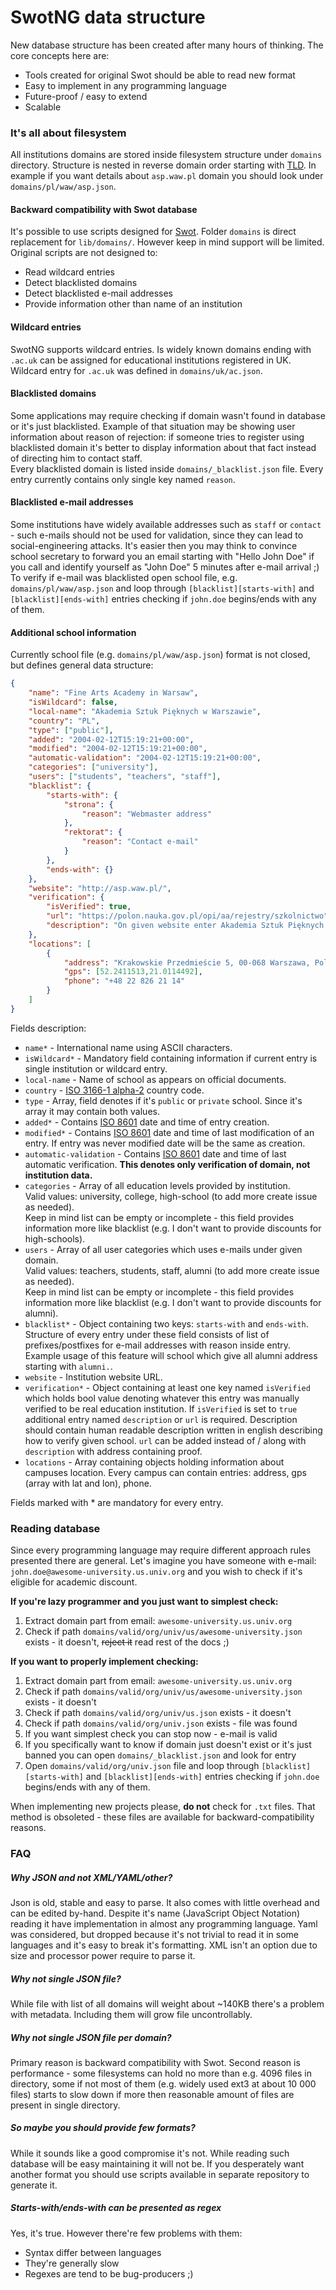 # SwotNG data structure

New database structure has been created after many hours of thinking. The core concepts here are:
  * Tools created for original Swot should be able to read new format
  * Easy to implement in any programming language
  * Future-proof / easy to extend
  * Scalable

### It's all about filesystem
All institutions domains are stored inside filesystem structure under `domains` directory. Structure is nested in reverse domain order starting with [TLD](http://en.wikipedia.org/wiki/Top-level_domain).
In example if you want details about `asp.waw.pl` domain you should look under `domains/pl/waw/asp.json`.  

#### Backward compatibility with Swot database
It's possible to use scripts designed for [Swot](https://github.com/leereilly/swot). Folder `domains` is direct replacement for `lib/domains/`.
However keep in mind support will be limited. Original scripts are not designed to:
  * Read wildcard entries
  * Detect blacklisted domains
  * Detect blacklisted e-mail addresses
  * Provide information other than name of an institution
  
#### Wildcard entries
SwotNG supports wildcard entries. Is widely known domains ending with `.ac.uk` can be assigned for educational institutions registered in UK. Wildcard entry for `.ac.uk` was defined in `domains/uk/ac.json`.

#### Blacklisted domains
Some applications may require checking if domain wasn't found in database or it's just blacklisted. Example of that situation may be showing user information about reason of rejection: if someone tries to register using blacklisted domain it's better to display information about that fact instead of directing him to contact staff.   
Every blacklisted domain is listed inside `domains/_blacklist.json` file. Every entry currently contains only single key named `reason`.

#### Blacklisted e-mail addresses
Some institutions have widely available addresses such as `staff` or `contact` - such e-mails should not be used for validation, since they can lead to social-engineering attacks. It's easier then you may think to convince school secretary to forward you an email starting with "Hello John Doe" if you call and identify yourself as "John Doe" 5 minutes after e-mail arrival ;)  
To verify if e-mail was blacklisted open school file, e.g. `domains/pl/waw/asp.json` and loop through `[blacklist][starts-with]` and `[blacklist][ends-with]` entries checking if `john.doe` begins/ends with any of them.

#### Additional school information
Currently school file (e.g. `domains/pl/waw/asp.json`) format is not closed, but defines general data structure:
```json
{
    "name": "Fine Arts Academy in Warsaw",
    "isWildcard": false,
    "local-name": "Akademia Sztuk Pięknych w Warszawie",
    "country": "PL",
    "type": ["public"],
    "added": "2004-02-12T15:19:21+00:00",
    "modified": "2004-02-12T15:19:21+00:00",
    "automatic-validation": "2004-02-12T15:19:21+00:00",
    "categories": ["university"],
    "users": ["students", "teachers", "staff"],
    "blacklist": {
        "starts-with": {
            "strona": {
                "reason": "Webmaster address"
            },
            "rektorat": {
                "reason": "Contact e-mail"
            }           
        },
        "ends-with": {}
    },
    "website": "http://asp.waw.pl/",
    "verification": {
        "isVerified": true,
        "url": "https://polon.nauka.gov.pl/opi/aa/rejestry/szkolnictwo",
        "description": "On given website enter Akademia Sztuk Pięknych under Nazwa field, click button named Szukaj."
    },
    "locations": [
        {
            "address": "Krakowskie Przedmieście 5, 00-068 Warszawa, Polska",
            "gps": [52.2411513,21.0114492],
            "phone": "+48 22 826 21 14"
        }
    ]
}
```

Fields description:
  * `name*` - International name using ASCII characters.
  * `isWildcard*` - Mandatory field containing information if current entry is single institution or wildcard entry.
  * `local-name` - Name of school as appears on official documents.
  * `country` - [ISO 3166-1 alpha-2](https://en.wikipedia.org/wiki/ISO_3166-1_alpha-2) country code.
  * `type` - Array, field denotes if it's `public` or `private` school. Since it's array it may contain both values.
  * `added*` - Contains [ISO 8601](https://en.wikipedia.org/wiki/ISO_8601) date and time of entry creation.
  * `modified*` - Contains [ISO 8601](https://en.wikipedia.org/wiki/ISO_8601) date and time of last modification of an entry. If entry was never modified date will be the same as creation.
  * `automatic-validation` - Contains [ISO 8601](https://en.wikipedia.org/wiki/ISO_8601) date and time of last automatic verification. **This denotes only verification of domain, not institution data.**
  * `categories` - Array of all education levels provided by institution.  
  Valid values: university, college, high-school (to add more create issue as needed).  
  Keep in mind list can be empty or incomplete - this field provides information more like blacklist (e.g. I don't want to provide discounts for high-schools).
  * `users` - Array of all user categories which uses e-mails under given domain.  
  Valid values: teachers, students, staff, alumni (to add more create issue as needed).  
  Keep in mind list can be empty or incomplete - this field provides information more like blacklist (e.g. I don't want to provide discounts for alumni).
  * `blacklist*` - Object containing two keys: `starts-with` and `ends-with`. Structure of every entry under these field consists of list of prefixes/postfixes for e-mail addresses with reason inside entry. Example usage of this feature will school which give all alumni address starting with `alumni.`.
  * `website` - Institution website URL.
  * `verification*` - Object containing at least one key named `isVerified` which holds bool value denoting whatever this entry was manually verified to be real education institution. If `isVerified` is set to `true` additional entry named `description` or `url` is required. Description should contain human readable description written in english describing how to verify given school. `url` can be added instead of / along with `description` with address containing proof. 
  * `locations` - Array containing objects holding information about campuses location. Every campus can contain entries: address, gps (array with lat and lon), phone.
  
Fields marked with * are mandatory for every entry.

### Reading database
Since every programming language may require different approach rules presented there are general.
Let's imagine you have someone with e-mail: `john.doe@awesome-university.us.univ.org` and you wish to check if it's eligible for academic discount.

**If you're lazy programmer and you just want to simplest check:**
1. Extract domain part from email: `awesome-university.us.univ.org`
2. Check if path `domains/valid/org/univ/us/awesome-university.json` exists - it doesn't, <strike>reject it</strike> read rest of the docs ;)

**If you want to properly implement checking:**
1. Extract domain part from email: `awesome-university.us.univ.org`
2. Check if path `domains/valid/org/univ/us/awesome-university.json` exists - it doesn't
3. Check if path `domains/valid/org/univ/us.json` exists - it doesn't
4. Check if path `domains/valid/org/univ.json` exists - file was found
5. If you want simplest check you can stop now - e-mail is valid
6. If you specifically want to know if domain just doesn't exist or it's just banned you can open `domains/_blacklist.json` and look for entry
7. Open `domains/valid/org/univ.json` file and loop through `[blacklist][starts-with]` and `[blacklist][ends-with]` entries checking if `john.doe` begins/ends with any of them.

When implementing new projects please, **do not** check for `.txt` files. That method is obsoleted - these files are available for backward-compatibility reasons.

 
### FAQ
##### Why JSON and not XML/YAML/other?
Json is old, stable and easy to parse. It also comes with little overhead and can be edited by-hand. Despite it's name (JavaScript Object Notation) reading it have implementation in almost any programming language.
Yaml was considered, but dropped because it's not trivial to read it in some languages and it's easy to break it's formatting. XML isn't an option due to size and processor power require to parse it.

##### Why not single JSON file?
While file with list of all domains will weight about ~140KB there's a problem with metadata. Including them will grow file uncontrollably.

##### Why not single JSON file per domain?
Primary reason is backward compatibility with Swot. Second reason is performance - some filesystems can hold no more than e.g. 4096 files in directory, some if not most of them (e.g. widely used ext3 at about 10 000 files) starts to slow down if more then reasonable amount of files are present in single directory.

##### So maybe you should provide few formats?
While it sounds like a good compromise it's not. While reading such database will be easy maintaining it will not be. If you desperately want another format you should use scripts available in separate repository to generate it.

##### Starts-with/ends-with can be presented as regex
Yes, it's true. However there're few problems with them:
  * Syntax differ between languages
  * They're generally slow
  * Regexes are tend to be bug-producers ;)
